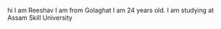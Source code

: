 hi I am Reeshav
I am from Golaghat
I am 24 years old.
I   am studying at Assam Skill University

<!---
reeshavkrishnatrayya/reeshavkrishnatrayya is a ✨ special ✨ repository because its `README.md` (this file) appears on your GitHub profile.
You can click the Preview link to take a look at your changes.
--->
